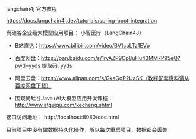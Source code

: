 langchain4j 官方教程

https://docs.langchain4j.dev/tutorials/spring-boot-integration



尚硅谷企业级大模型应用项目： 小智医疗（LangChain4J）
- B站直达：https://www.bilibili.com/video/BV1cpLTz1EVp
- 百度网盘：https://pan.baidu.com/s/1rvAZP9Cp8uHu43MM7P95eQ?pwd=yyds 提取码: yyds
- 阿里云盘：https://www.alipan.com/s/GkaGgP2UaSK（教程配套资料请从百度网盘下载）

- 围观尚硅谷Java+AI大模型应用开发课程：http://www.atguigu.com/kecheng.shtml


接口访问地址：
http://localhost:8080/doc.html

目前项目中没有做数据持久化操作，所以每次重启项目，数据都会丢失
